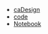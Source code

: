 * [caDesign](http://cadesign.cn/caDesignS/)
* [code](https://github.com/richieBao/Urban-Spatial-Data-Analysis_python/tree/master/code)
* [Notebook]()
